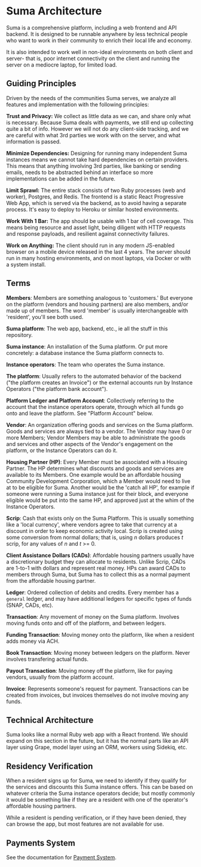 # Suma Architecture

Suma is a comprehensive platform, including a web frontend and API backend.
It is designed to be runnable anywhere
by less technical people who want to work in their community
to enrich their local life and economy.

It is also intended to work well in non-ideal environments on both
client and server- that is, poor internet connectivity on the client
and running the server on a mediocre laptop, for limited load.

## Guiding Principles

Driven by the needs of the communities Suma serves,
we analyze all features and implementation with the following principles:

**Trust and Privacy:** We collect as little data as we can,
and share only what is necessary. Because Suma deals with payments,
we still end up collecting quite a bit of info.
However we will not do any client-side tracking,
and we are careful with what 3rd parties we work with on the server,
and what information is passed.

**Minimize Dependencies:** Designing for running many independent Suma instances
means we cannot take hard dependencies on certain providers.
This means that anything involving 3rd parties,
like banking or sending emails, needs to be abstracted behind an interface
so more implementations can be added in the future.

**Limit Sprawl:** The entire stack consists of two Ruby processes
(web and worker), Postgres, and Redis. The frontend is a
static React Progressive Web App, which is served via the backend,
as to avoid having a separate process. It's easy to deploy to Heroku
or similar hosted environments.

**Work With 1 Bar:** The app should be usable with 1 bar of cell coverage.
This means being resource and asset light,
being diligent with HTTP requests and response payloads,
and resilient against connectivity failures.

**Work on Anything:** The client should run in any modern JS-enabled browser
on a mobile device released in the last 4 years. The server should run
in many hosting environments, and on most laptops,
via Docker or with a system install.

## Terms

**Members**: Members are something analogous to 'customers.'
But everyone on the platform (vendors and housing partners) are also members,
and/or made up of members.
The word 'member' is usually interchangeable with 'resident',
you'll see both used.

**Suma platform**: The web app, backend, etc., ie all the stuff in this repository.

**Suma instance**: An installation of the Suma platform.
Or put more concretely: a database instance the Suma platform connects to.

**Instance operators**: The team who operates the Suma instance.

**The platform**: Usually refers to the automated behavior of the backend
("the platform creates an Invoice") or the external accounts run by Instance Operators
("the platform bank account").

**Platform Ledger and Platform Account**: Collectively referring to the account
that the instance operators operate, through which all funds go onto and leave the platform.
See "Platform Account" below.

**Vendor**: An organization offering goods and services on the Suma platform.
Goods and services are always tied to a vendor.
The Vendor may have 0 or more Members;
Vendor Members may be able to administrate the goods and services
and other aspects of the Vendor's engagement on the platform,
or the Instance Operators can do it.

**Housing Partner (HP)**: Every Member must be associated with a Housing Partner.
The HP determines what discounts and goods and services are available
to its Members. One example would be an affordable housing Community Development Corporation,
which a Member would need to live at to be eligible for Suma.
Another would be the 'catch all HP', for example if someone were running a Suma instance
just for their block, and everyone eligible would be put into the same HP,
and approved just at the whim of the Instance Operators.

**Scrip**: Cash that exists only on the Suma Platform.
This is usually something like a 'local currency',
where vendors agree to take that currency at a discount
in order to keep economic activity local.
Scrip is created using some conversion from normal dollars;
that is, using _n_ dollars produces _t_ scrip,
for any values of _n_ and _t_ >= 0.

**Client Assistance Dollars (CADs)**: Affordable housing partners usually have a discretionary budget
they can allocate to residents. Unlike Scrip, CADs are 1-to-1 with dollars and represent real money.
HPs can award CADs to members through Suma, but Suma has to collect this as a normal payment
from the affordable housing partner.

**Ledger**: Ordered collection of debits and credits.
Every member has a `general` ledger,
and may have additional ledgers for specific types of funds
(SNAP, CADs, etc).

**Transaction**: Any movement of money on the Suma platform.
Involves moving funds onto and off of the platform,
and between ledgers.

**Funding Transaction**: Moving money onto the platform,
like when a resident adds money via ACH.

**Book Transaction**: Moving money between ledgers on the platform.
Never involves transfering actual funds.

**Payout Transaction**: Moving money off the platform,
like for paying vendors, usually from the platform account.

**Invoice**: Represents someone's request for payment.
Transactions can be created from invoices,
but invoices themselves do not involve moving any funds.

## Technical Architecture

Suma looks like a normal Ruby web app with a React frontend.
We should expand on this section in the future,
but it has the normal parts like an API layer using Grape, model layer using an ORM,
workers using Sidekiq, etc.

## Residency Verification

When a resident signs up for Suma, we need to identify if they qualify for the services
and discounts this Suma instance offers. This can be based on whatever criteria
the Suma instance operators decide; but mostly commonly it would be something like
if they are a resident with one of the operator's affordable housing partners.

While a resident is pending verification, or if they have been denied,
they can browse the app, but most features are not available for use.

## Payments System

See the documentation for [Payment System](payments.md).
